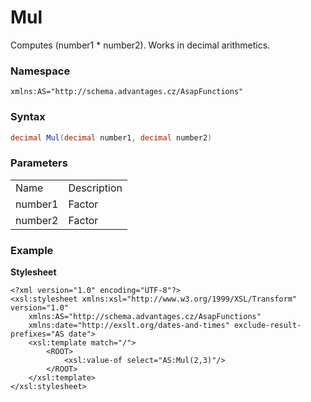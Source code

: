 # Mul

Computes (number1 \* number2). Works in decimal arithmetics.

### Namespace

`xmlns:AS="http://schema.advantages.cz/AsapFunctions"`

### Syntax

``` csharp
decimal Mul(decimal number1, decimal number2)
```

### Parameters

|         |             |
|---------|-------------|
| Name    | Description |
| number1 | Factor      |
| number2 | Factor      |

### Example

**Stylesheet**

``` html/xml
<?xml version="1.0" encoding="UTF-8"?>
<xsl:stylesheet xmlns:xsl="http://www.w3.org/1999/XSL/Transform" version="1.0"
    xmlns:AS="http://schema.advantages.cz/AsapFunctions"
    xmlns:date="http://exslt.org/dates-and-times" exclude-result-prefixes="AS date">
    <xsl:template match="/">
        <ROOT>
            <xsl:value-of select="AS:Mul(2,3)"/>
        </ROOT>
    </xsl:template>
</xsl:stylesheet>
```
